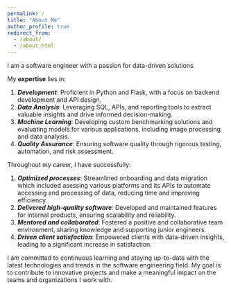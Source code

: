 ```yaml
---
permalink: /
title: "About Me"
author_profile: true
redirect_from: 
  - /about/
  - /about.html
---
```


I am a software engineer with a passion for data-driven solutions. 

My **expertise** lies in:

1. ***Development***: Proficient in Python and Flask, with a focus on backend development and API design.
2. ***Data Analysis***: Leveraging SQL, APIs, and reporting tools to extract valuable insights and drive informed decision-making.
3. ***Machine Learning***: Developing custom benchmarking solutions and evaluating models for various applications, including image processing and data analysis.
4. ***Quality Assurance***: Ensuring software quality through rigorous testing, automation, and risk assessment.

Throughout my career, I have successfully:

1. ***Optimized processes***: Streamlined onboarding and data migration which included asessing various platforms and its APIs to automate accessing and processing of data, reducing time and improving efficiency.
2. ***Delivered high-quality software***: Developed and maintained features for internal products, ensuring scalability and reliability.
3. ***Mentored and collaborated***: Fostered a positive and collaborative team environment, sharing knowledge and supporting junior engineers.
4. ***Driven client satisfaction***: Empowered clients with data-driven insights, leading to a significant increase in satisfaction.

I am committed to continuous learning and staying up-to-date with the latest technologies and trends in the software engineering field. My goal is to contribute to innovative projects and make a meaningful impact on the teams and organizations I work with.
